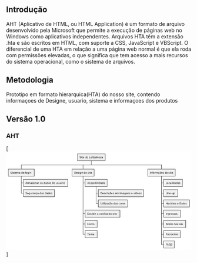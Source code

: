 

## Introdução
<p> AHT (Aplicativo de HTML, ou HTML Application) é um formato de arquivo desenvolvido pela Microsoft que permite a execução de páginas web no Windows como aplicativos independentes. Arquivos HTA têm a extensão .hta e são escritos em HTML, com suporte a CSS, JavaScript e VBScript. O diferencial de uma HTA em relação a uma página web normal é que ela roda com permissões elevadas, o que significa que tem acesso a mais recursos do sistema operacional, como o sistema de arquivos.</p>

## Metodologia
<p> Prototipo em formato hierarquica(HTA) do nosso site, contendo informaçoes de Designe, usuario, sistema e informaçoes dos produtos<p>

## Versão 1.0

### AHT


[![AHT](../assets/AHT/AHT-Hierarquia.png)]
 